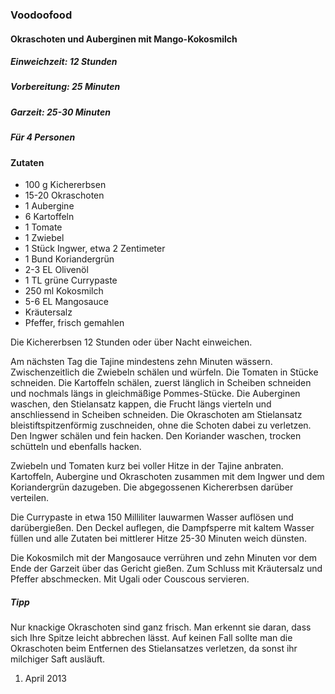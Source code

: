 ### Voodoofood
#### Okraschoten und Auberginen mit Mango-Kokosmilch

##### Einweichzeit: 12 Stunden
##### Vorbereitung: 25 Minuten
##### Garzeit: 25-30 Minuten
##### Für 4 Personen

#### Zutaten
* 100 g Kichererbsen
* 15-20 Okraschoten
* 1 Aubergine
* 6 Kartoffeln
* 1 Tomate
* 1 Zwiebel
* 1 Stück Ingwer, etwa 2 Zentimeter
* 1 Bund Koriandergrün
* 2-3 EL Olivenöl
* 1 TL grüne Currypaste
* 250 ml Kokosmilch
* 5-6 EL Mangosauce
* Kräutersalz
* Pfeffer, frisch gemahlen

Die Kichererbsen 12 Stunden oder über Nacht einweichen.

Am nächsten Tag die Tajine mindestens zehn Minuten wässern. Zwischenzeitlich die Zwiebeln schälen und würfeln. Die Tomaten in Stücke schneiden. Die Kartoffeln schälen, zuerst länglich in Scheiben schneiden und nochmals längs in gleichmäßige Pommes-Stücke. Die Auberginen waschen, den Stielansatz kappen, die Frucht längs vierteln und anschliessend in Scheiben schneiden. Die Okraschoten am Stielansatz bleistiftspitzenförmig zuschneiden, ohne die Schoten dabei zu verletzen. Den Ingwer schälen und fein hacken. Den Koriander waschen, trocken schütteln und ebenfalls hacken.

Zwiebeln und Tomaten kurz bei voller Hitze in der Tajine anbraten. Kartoffeln, Aubergine und Okraschoten zusammen mit dem Ingwer und dem Koriandergrün dazugeben. Die abgegossenen Kichererbsen darüber verteilen.

Die Currypaste in etwa 150 Milliliter lauwarmen Wasser auflösen und darübergießen. Den Deckel auflegen, die Dampfsperre mit kaltem Wasser füllen und alle Zutaten bei mittlerer Hitze 25-30 Minuten weich dünsten.

Die Kokosmilch mit der Mangosauce verrühren und zehn Minuten vor dem Ende der Garzeit über das Gericht gießen. Zum Schluss mit Kräutersalz und Pfeffer abschmecken. Mit Ugali oder Couscous servieren.

##### Tipp
Nur knackige Okraschoten sind ganz frisch. Man erkennt sie daran, dass sich Ihre Spitze leicht abbrechen lässt. Auf keinen Fall sollte man die Okraschoten beim Entfernen des Stielansatzes verletzen, da sonst ihr milchiger Saft ausläuft.

1. April 2013
